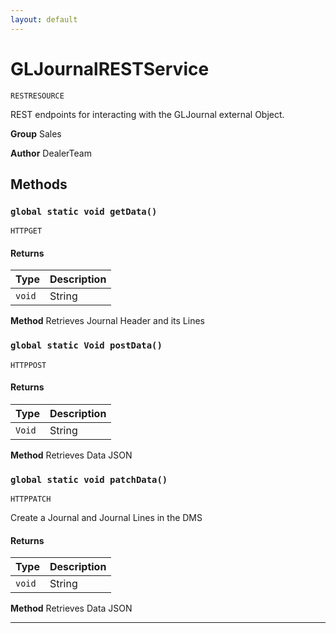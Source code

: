 ```yaml
---
layout: default
---
```

# GLJournalRESTService

`RESTRESOURCE`

REST endpoints for interacting with the GLJournal external Object.


**Group** Sales


**Author** DealerTeam

## Methods
### `global static void getData()`

`HTTPGET`
#### Returns

|Type|Description|
|---|---|
|`void`|String|


**Method** Retrieves Journal Header and its Lines

### `global static Void postData()`

`HTTPPOST`
#### Returns

|Type|Description|
|---|---|
|`Void`|String|


**Method** Retrieves Data JSON

### `global static void patchData()`

`HTTPPATCH`

Create a Journal and Journal Lines in the DMS

#### Returns

|Type|Description|
|---|---|
|`void`|String|


**Method** Retrieves Data JSON

---
